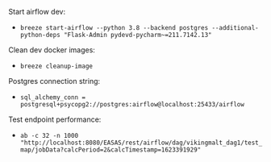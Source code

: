 Start airflow dev:
* ```breeze start-airflow --python 3.8 --backend postgres --additional-python-deps "Flask-Admin pydevd-pycharm~=211.7142.13"```

Clean dev docker images:
* ```breeze cleanup-image```

Postgres connection string:
* ```sql_alchemy_conn = postgresql+psycopg2://postgres:airflow@localhost:25433/airflow```

Test endpoint performance:
* ```ab -c 32 -n 1000 "http://localhost:8080/EASAS/rest/airflow/dag/vikingmalt_dag1/test_map/jobData?calcPeriod=2&calcTimestamp=1623391929"```
